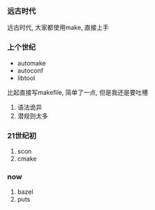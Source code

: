 ### 远古时代
远古时代, 大家都使用make, 直接上手

### 上个世纪
- automake
- autoconf
- libtool

比起直接写makefile, 简单了一点, 但是我还是要吐槽
1. 语法诡异
2. 潜规则太多

### 21世纪初
1. scon
2. cmake

### now

1. bazel
2. puts
